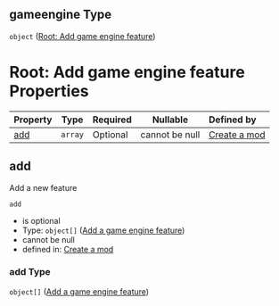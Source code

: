 ## gameengine Type

`object` ([Root: Add game engine feature](generic-properties-root-add-game-engine-feature.md))

# Root: Add game engine feature Properties

| Property    | Type    | Required | Nullable       | Defined by                                                                                                                                        |
| :---------- | ------- | -------- | -------------- | :------------------------------------------------------------------------------------------------------------------------------------------------ |
| [add](#add) | `array` | Optional | cannot be null | [Create a mod](generic-properties-root-add-game-engine-feature-properties-add-engine-feature.md "mod.json#/properties/gameengine/properties/add") |

## add

Add a new feature


`add`

-   is optional
-   Type: `object[]` ([Add a game engine feature](generic-properties-root-add-game-engine-feature-properties-add-engine-feature-add-a-game-engine-feature.md))
-   cannot be null
-   defined in: [Create a mod](generic-properties-root-add-game-engine-feature-properties-add-engine-feature.md "mod.json#/properties/gameengine/properties/add")

### add Type

`object[]` ([Add a game engine feature](generic-properties-root-add-game-engine-feature-properties-add-engine-feature-add-a-game-engine-feature.md))

